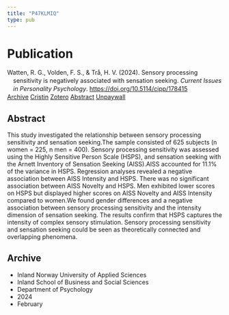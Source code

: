 ```yaml
---
title: "P47KLMIQ"
type: pub
---
```

<h1>Publication</h1>
<article id="csl-bib-container-P47KLMIQ" class="csl-bib-container">
  <div class="csl-bib-body" style="line-height: 1.35; padding-left: 1em; text-indent:-1em;">
  <div class="csl-entry">Watten, R. G., Volden, F. S., &amp; Tr&#xE5;, H. V. (2024). Sensory processing sensitivity is negatively associated with sensation seeking. <i>Current Issues in Personality Psychology</i>. <a href="https://doi.org/10.5114/cipp/178415">https://doi.org/10.5114/cipp/178415</a></div>
</div>
  <div class="csl-bib-buttons">
    <a href="#taxonomy-article-P47KLMIQ" class="csl-bib-button">Archive</a>
    <a href="https://app.cristin.no/results/show.jsf?id=2248701" alt="Cristin URL" class="csl-bib-button">Cristin</a>
    <a href="http://zotero.org/groups/5402882/items/P47KLMIQ" alt="Zotero URL" class="csl-bib-button">Zotero</a>
    <a href="#abstract-article-P47KLMIQ" class="csl-bib-button">Abstract</a>
    <a href="https://cipp.ug.edu.pl/pdf-178415-104710?filename=Sensory processing.pdf" class="csl-bib-button">Unpaywall</a>
  </div>
  <div id="csl-bib-meta-container-P47KLMIQ"></div>
</article>
<div id="csl-bib-meta-P47KLMIQ" class="csl-bib-meta">
  <article id="abstract-article-P47KLMIQ" class="abstract-article">
    <h1>Abstract</h1>
    This study investigated the relationship between sensory processing sensitivity and sensation seeking.The sample consisted of 625 subjects (n women = 225, n men = 400). Sensory processing sensitivity was assessed using the Highly Sensitive Person Scale (HSPS), and sensation seeking with the Arnett Inventory of Sensation Seeking (AISS).AISS accounted for 11.1% of the variance in HSPS. Regression analyses revealed a negative association between AISS Intensity and HSPS. There was no significant association between AISS Novelty and HSPS. Men exhibited lower scores on HSPS but displayed higher scores on AISS Novelty and AISS Intensity compared to women.We found gender differences and a negative association between sensory processing sensitivity and the intensity dimension of sensation seeking. The results confirm that HSPS captures the intensity of complex sensory stimulation. Sensory processing sensitivity and sensation seeking could be seen as theoretically connected and overlapping phenomena.
  </article>
  <article id="taxonomy-article-P47KLMIQ" class="taxonomy-article">
    <h1>Archive</h1>
    <ul>
      <li>Inland Norway University of Applied Sciences</li>
      <li>Inland School of Business and Social Sciences</li>
      <li>Department of Psychology</li>
      <li>2024</li>
      <li>February</li>
    </ul>
  </article>
</div>
